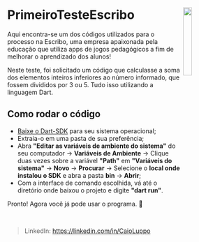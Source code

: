 # PrimeiroTesteEscribo <img src="https://escribo.com/wp-content/uploads/2018/08/Marca-Escribo-Branca.png" style="width: 20%" align="right">

Aqui encontra-se um dos códigos utilizados para o processo na Escribo, 
uma empresa apaixonada pela educação que utiliza apps de jogos pedagógicos a fim de melhorar o aprendizado dos alunos!

Neste teste, foi solicitado um código que calculasse a soma dos elementos inteiros inferiores ao número informado, que fossem divididos por 3 ou 5. Tudo isso utilizando a linguagem Dart.


## Como rodar o código

- <a href="https://dart.dev/get-dart/archive">Baixe o Dart-SDK</a> para seu sistema operacional;
- Extraia-o em uma pasta de sua preferência;
- Abra **"Editar as variáveis de ambiente do sistema"** do seu computador -> **Variáveis de Ambiente**
-> Clique duas vezes sobre a variável **"Path"** em **"Variáveis do sistema"** -> **Novo** -> **Procurar**
-> Selecione o **local onde instalou o SDK** e abra a pasta **bin** -> **Abrir**;
- Com a interface de comando escolhida, vá até o diretório onde baixou o projeto e digite **"dart run"**.

Pronto! Agora você já pode usar o programa. 🥳

<br>

> LinkedIn: https://linkedin.com/in/CaioLuppo
